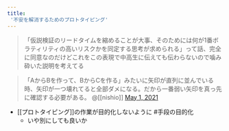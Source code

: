 ```yaml
---
title:
 '不安を解消するためのプロトタイピング'
---
```



>  「仮説検証のリードタイムを縮めることが大事、そのためには何が1番ボラティリティの高いリスクかを同定する思考が求められる」って話、完全に同意なのだけどこれをこの表現で中高生に伝えても伝わらないので噛み砕いた説明を考えてる

>  「AからBを作って、BからCを作る」みたいに矢印が直列に並んでいる時、矢印が一つ壊れてると全部ダメになる。だから一番弱い矢印を真っ先に確認する必要がある。
>  	@[[nishio]] [May 1, 2021](https://twitter.com/nishio/status/1388421026430685191?ref_src=twsrc%5Etfw)

- [[プロトタイピング]]の作業が目的化しないように #手段の目的化
    - いや別にしても良いか

